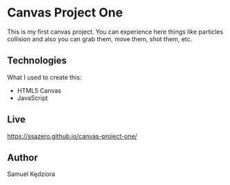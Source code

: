 # Canvas Project One
This is my first canvas project. You can experience here things like particles collision and also you can grab them, move them, shot them, etc.

## Technologies
What I used to create this:
* HTML5 Canvas
* JavaScript 

## Live
https://ssazero.github.io/canvas-project-one/

## Author
Samuel Kędziora
